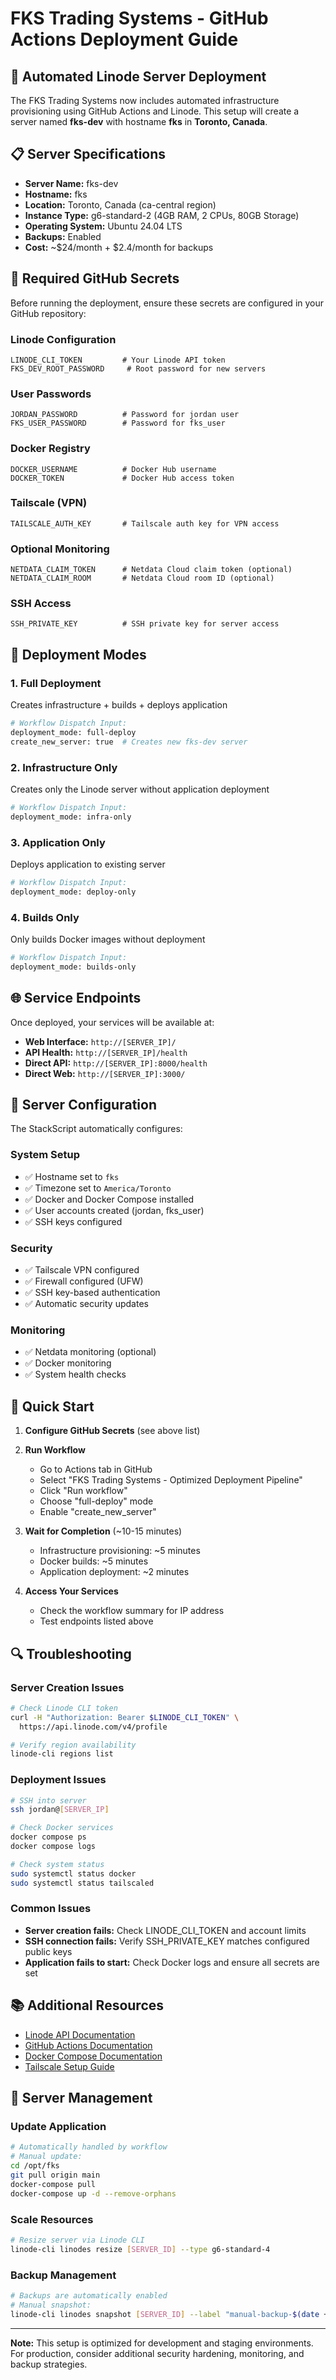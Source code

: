 # FKS Trading Systems - GitHub Actions Deployment Guide

## 🚀 Automated Linode Server Deployment

The FKS Trading Systems now includes automated infrastructure provisioning using GitHub Actions and Linode. This setup will create a server named **fks-dev** with hostname **fks** in **Toronto, Canada**.

## 📋 Server Specifications

- **Server Name:** fks-dev
- **Hostname:** fks  
- **Location:** Toronto, Canada (ca-central region)
- **Instance Type:** g6-standard-2 (4GB RAM, 2 CPUs, 80GB Storage)
- **Operating System:** Ubuntu 24.04 LTS
- **Backups:** Enabled
- **Cost:** ~$24/month + $2.4/month for backups

## 🔑 Required GitHub Secrets

Before running the deployment, ensure these secrets are configured in your GitHub repository:

### Linode Configuration
```
LINODE_CLI_TOKEN         # Your Linode API token
FKS_DEV_ROOT_PASSWORD     # Root password for new servers
```

### User Passwords
```
JORDAN_PASSWORD          # Password for jordan user
FKS_USER_PASSWORD        # Password for fks_user
```

### Docker Registry
```
DOCKER_USERNAME          # Docker Hub username
DOCKER_TOKEN             # Docker Hub access token
```

### Tailscale (VPN)
```
TAILSCALE_AUTH_KEY       # Tailscale auth key for VPN access
```

### Optional Monitoring
```
NETDATA_CLAIM_TOKEN      # Netdata Cloud claim token (optional)
NETDATA_CLAIM_ROOM       # Netdata Cloud room ID (optional)
```

### SSH Access
```
SSH_PRIVATE_KEY          # SSH private key for server access
```

## 🎯 Deployment Modes

### 1. Full Deployment
Creates infrastructure + builds + deploys application
```bash
# Workflow Dispatch Input:
deployment_mode: full-deploy
create_new_server: true  # Creates new fks-dev server
```

### 2. Infrastructure Only
Creates only the Linode server without application deployment
```bash
# Workflow Dispatch Input:
deployment_mode: infra-only
```

### 3. Application Only
Deploys application to existing server
```bash
# Workflow Dispatch Input:
deployment_mode: deploy-only
```

### 4. Builds Only
Only builds Docker images without deployment
```bash
# Workflow Dispatch Input:
deployment_mode: builds-only
```

## 🌐 Service Endpoints

Once deployed, your services will be available at:

- **Web Interface:** `http://[SERVER_IP]/`
- **API Health:** `http://[SERVER_IP]/health`
- **Direct API:** `http://[SERVER_IP]:8000/health`
- **Direct Web:** `http://[SERVER_IP]:3000/`

## 🔧 Server Configuration

The StackScript automatically configures:

### System Setup
- ✅ Hostname set to `fks`
- ✅ Timezone set to `America/Toronto`
- ✅ Docker and Docker Compose installed
- ✅ User accounts created (jordan, fks_user)
- ✅ SSH keys configured

### Security
- ✅ Tailscale VPN configured
- ✅ Firewall configured (UFW)
- ✅ SSH key-based authentication
- ✅ Automatic security updates

### Monitoring
- ✅ Netdata monitoring (optional)
- ✅ Docker monitoring
- ✅ System health checks

## 📱 Quick Start

1. **Configure GitHub Secrets** (see above list)

2. **Run Workflow**
   - Go to Actions tab in GitHub
   - Select "FKS Trading Systems - Optimized Deployment Pipeline"
   - Click "Run workflow"
   - Choose "full-deploy" mode
   - Enable "create_new_server"

3. **Wait for Completion** (~10-15 minutes)
   - Infrastructure provisioning: ~5 minutes
   - Docker builds: ~5 minutes  
   - Application deployment: ~2 minutes

4. **Access Your Services**
   - Check the workflow summary for IP address
   - Test endpoints listed above

## 🔍 Troubleshooting

### Server Creation Issues
```bash
# Check Linode CLI token
curl -H "Authorization: Bearer $LINODE_CLI_TOKEN" \
  https://api.linode.com/v4/profile

# Verify region availability
linode-cli regions list
```

### Deployment Issues
```bash
# SSH into server
ssh jordan@[SERVER_IP]

# Check Docker services
docker compose ps
docker compose logs

# Check system status
sudo systemctl status docker
sudo systemctl status tailscaled
```

### Common Issues
- **Server creation fails:** Check LINODE_CLI_TOKEN and account limits
- **SSH connection fails:** Verify SSH_PRIVATE_KEY matches configured public keys
- **Application fails to start:** Check Docker logs and ensure all secrets are set

## 📚 Additional Resources

- [Linode API Documentation](https://www.linode.com/api/v4/)
- [GitHub Actions Documentation](https://docs.github.com/en/actions)
- [Docker Compose Documentation](https://docs.docker.com/compose/)
- [Tailscale Setup Guide](https://tailscale.com/kb/installation/)

## 🔄 Server Management

### Update Application
```bash
# Automatically handled by workflow
# Manual update:
cd /opt/fks
git pull origin main
docker-compose pull
docker-compose up -d --remove-orphans
```

### Scale Resources
```bash
# Resize server via Linode CLI
linode-cli linodes resize [SERVER_ID] --type g6-standard-4
```

### Backup Management
```bash
# Backups are automatically enabled
# Manual snapshot:
linode-cli linodes snapshot [SERVER_ID] --label "manual-backup-$(date +%Y%m%d)"
```

---

**Note:** This setup is optimized for development and staging environments. For production, consider additional security hardening, monitoring, and backup strategies.
